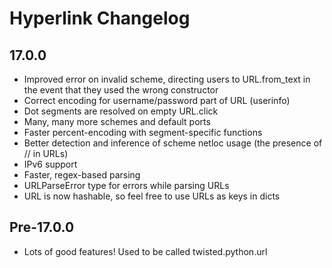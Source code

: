 # Hyperlink Changelog

## 17.0.0

* Improved error on invalid scheme, directing users to URL.from_text
  in the event that they used the wrong constructor
* Correct encoding for username/password part of URL (userinfo)
* Dot segments are resolved on empty URL.click
* Many, many more schemes and default ports
* Faster percent-encoding with segment-specific functions
* Better detection and inference of scheme netloc usage (the presence
  of // in URLs)
* IPv6 support
* Faster, regex-based parsing
* URLParseError type for errors while parsing URLs
* URL is now hashable, so feel free to use URLs as keys in dicts

## Pre-17.0.0

* Lots of good features! Used to be called twisted.python.url
